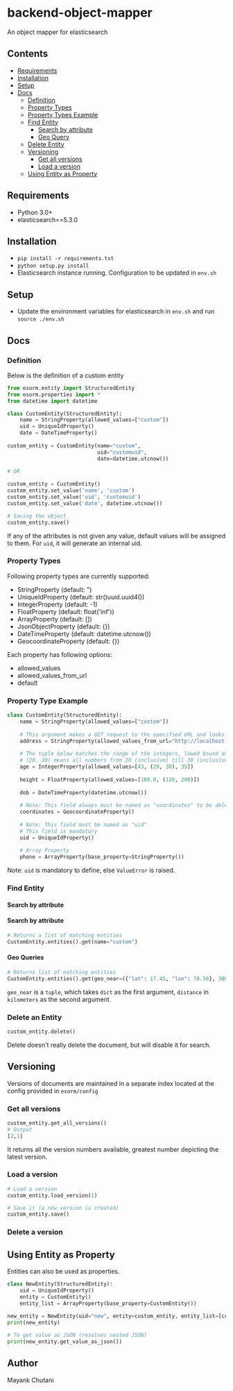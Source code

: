 # backend-object-mapper
An object mapper for elasticsearch

## Contents
* [Requirements](#requirements)
* [Installation](#installation)
* [Setup](#setup)
* [Docs](#docs)
    * [Definition](#definition)
    * [Property Types](#property_types)
    * [Property Types Example](#property_types_example)
    * [Find Entity](#find_entity)
        * [Search by attribute](#search_by_attribute)
        * [Geo Query](#geoquery)
    * [Delete Entity](#delete_entity)
    * [Versioning](#versioning)
        * [Get all versions](#get_all_versions)
        * [Load a version](#load_a_version)
    * [Using Entity as Property](#using_entity_as_property)


## <a name="requirements">Requirements</a>
* Python 3.0+
* elasticsearch==5.3.0

## <a name="installation">Installation</a>
* ```pip install -r requirements.txt```
* ```python setup.py install```
* Elasticsearch instance running. Configuration to be updated in `env.sh`

## <a name="setup">Setup</a>
* Update the environment variables for elasticsearch in `env.sh` and run ```source ./env.sh```

## <a name="docs">Docs</a>

### <a name="definition">Definition</a>
Below is the definition of a custom entity
```python
from esorm.entity import StructuredEntity
from esorm.properties import *
from datetime import datetime

class CustomEntity(StructuredEntity):
    name = StringProperty(allowed_values=["custom"])
    uid = UniqueIdProperty()
    date = DateTimeProperty()
    
custom_entity = CustomEntity(name="custom",
                             uid="customuid",
                             date=datetime.utcnow())
                             
# OR

custom_entity = CustomEntity()
custom_entity.set_value('name', 'custom')
custom_entity.set_value('uid', 'customuid')
custom_entity.set_value('date', datetime.utcnow())

# Saving the object
custom_entity.save()
```

If any of the attributes is not given any value, default values will be assigned to them.
For `uid`, it will generate an internal uid.

### <a name="property_types">Property Types</a>
Following property types are currently supported:
* StringProperty (default: ")
* UniqueIdProperty (default: str()uuid.uuid4())
* IntegerProperty (default: -1)
* FloatProperty (default: float('inf'))
* ArrayProperty (default: [])
* JsonObjectProperty (default: {})
* DateTimeProperty (default: datetime.utcnow())
* GeocoordinateProperty (default: {})

Each property has following options:
* allowed_values
* allowed_values_from_url
* default

### <a name="property_types_example">Property Type Example</a>
```python
class CustomEntity(StructuredEntity):
    name = StringProperty(allowed_values=["custom"])
    
    # This argument makes a GET request to the specified URL and looks for "allowed_values" key for list of allowed_calues
    address = StringProperty(allowed_values_from_url="http://localhost:5000/")
    
    # The tuple below matches the range of the integers, lowed bound and uppr bound inclusive
    # (20, 30) means all numbers from 20 (inclusive) till 30 (inclusive)
    age = IntegerProperty(allowed_values=[43, (20, 30), 35])
    
    height = FloatProperty(allowed_values=[180.0, (120, 200)])
    
    dob = DateTimeProperty(datetime.utcnow())
    
    # Note: This field always must be named as "coordinates" to be able to query via geo queries
    coordinates = GeocoordinateProperty()
    
    # Note: This field must be named as "uid"
    # This field is mandatory
    uid = UniqueIdProperty()
    
    # Array Property
    phone = ArrayProperty(base_property=StringProperty())
```
Note: `uid` is mandatory to define, else `ValueError` is raised.

### <a name="find_entity">Find Entity</a>

#### Search by attribute
#### <a name="search_by_attribute">Search by attribute</a>
```python
# Returns a list of matching entities
CustomEntity.entities().get(name="custom")
```

#### <a name="geoquery">Geo Queries</a>
```python
# Returns list of matching entities
CustomEntity.entities().get(geo_near=({"lat": 17.45, "lon": 78.56}, 300))
```

`geo_near` is a `tuple`, which takes `dict` as the first argument, `distance` in `kilometers` as the second argument.

### <a name="delete_entity">Delete an Entity</a>
```python
custom_entity.delete()
```
Delete doesn't really delete the document, but will disable it for search.

## <a name="versioning">Versioning</a>
Versions of documents are maintained in a separate index located at the config provided in `esorm/config`

### <a name="get_all_versions">Get all versions</a>
```python
custom_entity.get_all_versions()
# Output
[2,1]
```
It returns all the version numbers available, greatest number depicting the latest version.

### <a name="load_a_version">Load a version</a>
```python
# Load a version
custom_entity.load_version(1)

# Save it (a new version is created)
custom_entity.save()
```

### <a name="delete_a_version">Delete a version</a>

## <a name="using_entity_as_property">Using Entity as Property</a>
Entities can also be used as properties.

```python
class NewEntity(StructuredEntity):
    uid = UniqueIdProperty()
    entity = CustomEntity()
    entity_list = ArrayProperty(base_property=CustomEntity())
    
new_entity = NewEntity(uid="new", entity=custom_entity, entity_list=[custom_entity])
print(new_entity)

# To get value as JSON (resolves nested JSON)
print(new_entity.get_value_as_json())
```

## Author
Mayank Chutani <br>


